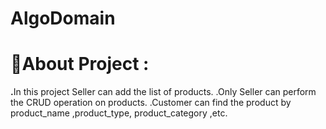 # AlgoDomain
# 💫About Project :
<b>.</b>In this project Seller can add the list of products.
.Only Seller can perform the CRUD operation on products.
.Customer can find the product by product_name ,product_type, product_category ,etc.

